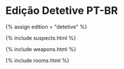 # Edição Detetive PT-BR

{% assign edition = "detetive" %}

{% include suspects.html %}

{% include weapons.html %}

{% include rooms.html %}
